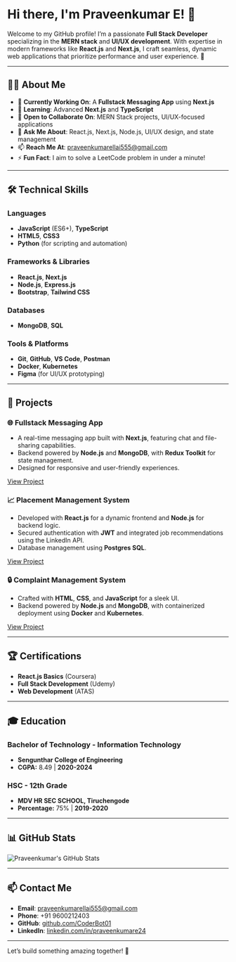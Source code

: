 # Hi there, I'm Praveenkumar E! 👾

Welcome to my GitHub profile! I’m a passionate **Full Stack Developer** specializing in the **MERN stack** and **UI/UX development**. With expertise in modern frameworks like **React.js** and **Next.js**, I craft seamless, dynamic web applications that prioritize performance and user experience. 🚀

---

## 👨‍💻 About Me

- 🔭 **Currently Working On**: A **Fullstack Messaging App** using **Next.js**  
- 🌱 **Learning**: Advanced **Next.js** and **TypeScript**  
- 👯 **Open to Collaborate On**: MERN Stack projects, UI/UX-focused applications  
- 💬 **Ask Me About**: React.js, Next.js, Node.js, UI/UX design, and state management  
- 📫 **Reach Me At**: praveenkumarellai555@gmail.com  
- ⚡ **Fun Fact**: I aim to solve a LeetCode problem in under a minute!

---

## 🛠️ Technical Skills

### **Languages**
- **JavaScript** (ES6+), **TypeScript**
- **HTML5**, **CSS3**
- **Python** (for scripting and automation)

### **Frameworks & Libraries**
- **React.js**, **Next.js**
- **Node.js**, **Express.js**
- **Bootstrap**, **Tailwind CSS**

### **Databases**
- **MongoDB**, **SQL**

### **Tools & Platforms**
- **Git**, **GitHub**, **VS Code**, **Postman**
- **Docker**, **Kubernetes**
- **Figma** (for UI/UX prototyping)

---

## 📂 Projects

### 🌐 **Fullstack Messaging App**
- A real-time messaging app built with **Next.js**, featuring chat and file-sharing capabilities.
- Backend powered by **Node.js** and **MongoDB**, with **Redux Toolkit** for state management.
- Designed for responsive and user-friendly experiences.

[View Project](#)

### 📈 **Placement Management System**
- Developed with **React.js** for a dynamic frontend and **Node.js** for backend logic.
- Secured authentication with **JWT** and integrated job recommendations using the LinkedIn API.
- Database management using **Postgres SQL**.

[View Project](#)

### 🔒 **Complaint Management System**
- Crafted with **HTML**, **CSS**, and **JavaScript** for a sleek UI.
- Backend powered by **Node.js** and **MongoDB**, with containerized deployment using **Docker** and **Kubernetes**.

[View Project](#)

---

## 🏆 Certifications

- **React.js Basics** (Coursera)  
- **Full Stack Development** (Udemy)  
- **Web Development** (ATAS)  

---

## 🎓 Education

### **Bachelor of Technology - Information Technology**
- **Sengunthar College of Engineering**  
- **CGPA:** 8.49 | **2020-2024**

### **HSC - 12th Grade**
- **MDV HR SEC SCHOOL, Tiruchengode**  
- **Percentage:** 75% | **2019-2020**

---

## 📊 GitHub Stats

![Praveenkumar's GitHub Stats](#)

---

## 📫 Contact Me

- **Email**: [praveenkumarellai555@gmail.com](mailto:praveenkumarellai555@gmail.com)  
- **Phone**: +91 9600212403  
- **GitHub**: [github.com/CoderBot01](https://github.com/CoderBot01)  
- **LinkedIn**: [linkedin.com/in/praveenkumare24](https://www.linkedin.com/in/praveenkumare24)  

---

Let’s build something amazing together! 🚀

